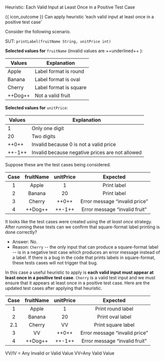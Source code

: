 <span id="title">Heuristic: Each Valid Input at Least Once in a Positive Test Case</span>

<span id="prereqs"></span>

<span id="outcomes">{{ icon_outcome }} Can apply heuristic ‘each valid input at least once in a positive test case’</span>

<div id="body">

Consider the following scenario.

<tip-box>

SUT:  `printLabel(fruitName String, unitPrice int)`

**Selected values for** `fruitName` (invalid values are ++underlined++ ):

Values	| Explanation
------- | -----------
Apple   | Label format is round
Banana  | Label format is oval
Cherry  | Label format is square
++Dog++ | Not a valid fruit

**Selected values for** `unitPrice`:

Values	| Explanation
------- | -----------
1       | Only one digit
20      | Two digits
++0++   | Invalid because 0 is not a valid price
++-1++  | Invalid because negative prices are not allowed

</tip-box>

Suppose these are the test cases being considered.

<tip-box> 

| Case   | fruitName  | unitPrice  | Expected                       |
| :----: | :--------: | :--------: | :----------------------------: |
| 1      | Apple      | 1          | Print label                    |
| 2      | Banana     | 20         | Print label                    |
| 3      | Cherry     | ++0++      | Error message “invalid price”  |
| 4      | ++Dog++    | ++-1++     | Error message “invalid fruit"  |

</tip-box>

It looks like the test cases were created using the _at least once_ strategy. After running these tests can we confirm that square-format label printing is done correctly?
* Answer: No.
* Reason: `Cherry` -- the only input that can produce a square-format label -- is in a negative test case which produces an error message instead of a label. If there is a bug in the code that prints labels in square-format, these tests cases will not trigger that bug.

In this case a useful heuristic to apply is **each valid input must appear at least once in a positive test case**. `Cherry` is a valid test input and we must ensure that it appears at least once in a positive test case. Here are the updated test cases after applying that heuristic.

<tip-box> 

<div id="heuristic-valid-test-case">

| Case   | fruitName  | unitPrice  | Expected                       |
| :----: | :--------: | :--------: | :----------------------------: |
| 1      | Apple      | 1          | Print round label              |
| 2      | Banana     | 20         | Print oval label               |
| 2.1    | Cherry     | VV         | Print square label             |
| 3      | VV         | ++0++      | Error message “invalid price”  |
| 4      | ++Dog++    | ++-1++     | Error message “invalid fruit"  |

VV/IV = Any Invalid or Valid Value VV=Any Valid Value

</div>

</tip-box>

</div>

<div id="extras">
</div>